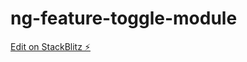 # ng-feature-toggle-module

[Edit on StackBlitz ⚡️](https://stackblitz.com/edit/stackblitz-starters-otp1fg)